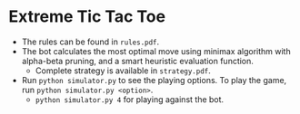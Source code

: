 Extreme Tic Tac Toe
===================

- The rules can be found in `rules.pdf`.
- The bot calculates the most optimal move using minimax algorithm with alpha-beta pruning, and a smart heuristic evaluation function.
	- Complete strategy is available in `strategy.pdf`.
- Run `python simulator.py` to see the playing options. To play the game, run `python simulator.py <option>`.
  - `python simulator.py 4` for playing against the bot.
